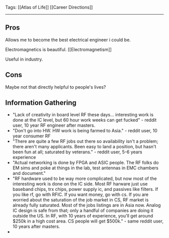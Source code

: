 Tags: [[Atlas of Life]] [[Career Directions]]
___
## Pros
Allows me to become the best electrical engineer i could be. 

Electromagnetics is beautiful. [[Electromagnetism]]

Useful in industry. 
## Cons
Maybe not that directly helpful to people's lives? 
## Information Gathering
- "Lack of creativity in board level RF these days... interesting work is done at the IC level, but 60 hour work weeks can get fucked" - reddit user, 10 year RF engineer after masters. 
- "Don't go into HW. HW work is being farmed to Asia." - reddit user, 10 year consumer RF
- "There are quite a few RF jobs out there so availability isn't a problem; there aren't many applicants. Been easy to land a position, but hasn't been fun at all; saturated by veterans." - reddit user, 5-6 years experience
- "Actual networking is done by FPGA and ASIC people. The RF folks do EM sims and poke at things in the lab, test antennas in EMC chambers and document." 
- "RF hardware used to be way more complicated, but now most of the interesting work is done on the IC side. Most RF harware just use baseband chips, trx chips, power supply ic, and passives like filters. If you like rf, go with RFIC. If you want money, go with cs. If you are worried about the saturation of the job market in CS, RF market is already fully saturated. Most of the jobs listings are in Asia now. Analog IC design is safe from that; only a handful of companies are doing it outside the US. In RF, with 10 years of experience, you'll get around $250k in a high cost area. CS people will get $500k." - same reddit user, 10 years after masters.
- 